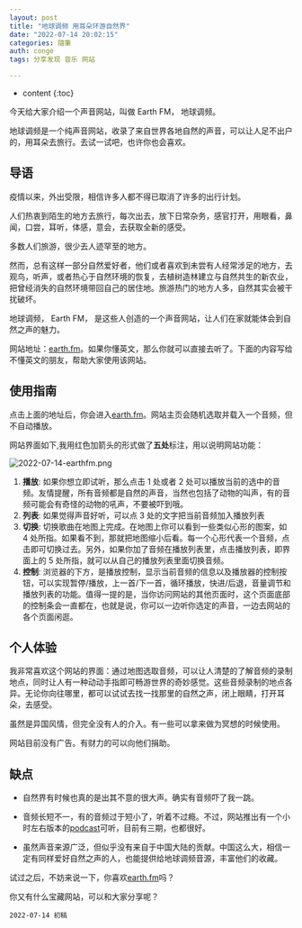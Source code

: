 ```yaml
---
layout: post
title: "地球调频 用耳朵环游自然界"
date: "2022-07-14 20:02:15"
categories: 隨筆
auth: conge
tags: 分享发现 音乐 网站

---
```

* content
{:toc}

今天给大家介绍一个声音网站，叫做 Earth FM， 地球调频。

地球调频是一个纯声音网站，收录了来自世界各地自然的声音，可以让人足不出户的，用耳朵去旅行。去试一试吧，也许你也会喜欢。



## 导语

疫情以来，外出受限，相信许多人都不得已取消了许多的出行计划。

人们热衷到陌生的地方去旅行，每次出去，放下日常杂务，感官打开，用眼看，鼻闻，口尝，耳听，体感，意会，去获取全新的感受。

多数人们旅游，很少去人迹罕至的地方。

然而，总有这样一部分自然爱好者，他们或者喜欢到未尝有人经常涉足的地方，去观鸟，听声，或者热心于自然环境的恢复，去植树造林建立与自然共生的新农业，把曾经消失的自然环境带回自己的居住地。旅游热门的地方人多，自然其实会被干扰破坏。

地球调频， Earth FM， 是这些人创造的一个声音网站，让人们在家就能体会到自然之声的魅力。

网站地址：[earth.fm](https://earth.fm)。如果你懂英文，那么你就可以直接去听了。下面的内容写给不懂英文的朋友，帮助大家使用该网站。

## 使用指南

点击上面的地址后，你会进入[earth.fm](https://earth.fm)。网站主页会随机选取并载入一个音频，但不自动播放。

网站界面如下,我用红色加箭头的形式做了**五处**标注，用以说明网站功能：

![2022-07-14-earthfm.png](https://s2.loli.net/2022/07/15/pnxFvDEmWrekdyq.png)

1. __播放__: 如果你想立即试听，那么点击 1 处或者 2 处可以播放当前的选中的音频。友情提醒，所有音频都是自然的声音，当然也包括了动物的叫声，有的音频可能会有奇怪的动物的吼声，不要被吓到哦。
2. __列表__: 如果觉得声音好听，可以点 3 处的文字把当前音频加入播放列表
3. __切换__: 切换歌曲在地图上完成。在地图上你可以看到一些类似心形的图案，如 4 处所指。如果看不到，那就把地图缩小后看。每一个心形代表一个音频，点击即可切换过去。另外，如果你加了音频在播放列表里，点击播放列表，即界面上的 5 处所指，就可以从自己的播放列表里面切换音频。
4. __控制__: 浏览器的下方，是播放控制，显示当前音频的信息以及播放器的控制按钮，可以实现暂停/播放，上一首/下一首，循环播放，快进/后退，音量调节和播放列表的功能。值得一提的是，当你访问网站的其他页面时，这个页面底部的控制条会一直都在，也就是说，你可以一边听你选定的声音，一边去网站的各个页面闲逛。

## 个人体验

我非常喜欢这个网站的界面：通过地图选取音频，可以让人清楚的了解音频的录制地点，同时让人有一种动动手指即可畅游世界的奇妙感觉。这些音频录制的地点各异。无论你向往哪里，都可以试试去找一找那里的自然之声，闭上眼睛，打开耳朵，去感受。

虽然是异国风情，但完全没有人的介入。有一些可以拿来做为冥想的时候使用。

网站目前没有广告。有财力的可以向他们捐助。

## 缺点

* 自然界有时候也真的是出其不意的很大声。确实有音频吓了我一跳。

* 音频长短不一，有的音频过于短小了，听着不过瘾。不过，网站推出有一个小时左右版本的[podcast](https://earth.fm/podcast/)可听，目前有三期，也都很好。

* 虽然声音来源广泛，但似乎没有来自于中国大陆的贡献。中国这么大，相信一定有同样爱好自然之声的人，也能提供给地球调频音源，丰富他们的收藏。

试过之后，不妨来说一下，你喜欢[earth.fm](https://earth.fm)吗？

你又有什么宝藏网站，可以和大家分享呢？

```
2022-07-14 初稿
```
